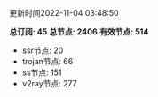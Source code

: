 更新时间2022-11-04 03:48:50

**总订阅: 45**
**总节点: 2406**
**有效节点: 514**
- ssr节点: 20
- trojan节点: 66
- ss节点: 151
- v2ray节点: 277
